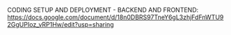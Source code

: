CODING SETUP AND DEPLOYMENT - BACKEND AND FRONTEND:
https://docs.google.com/document/d/18n0DBRS97TneY6gL3zhjFdFnWTU92GgUPIoz_vRP1Hw/edit?usp=sharing
